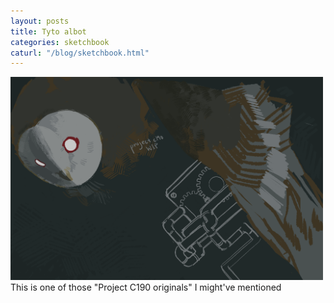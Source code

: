 ```yaml
---
layout: posts
title: Tyto albot
categories: sketchbook
caturl: "/blog/sketchbook.html"
---
```

<a href="/images/for-posts/mech_owl_wip.png" target="_blank"><img src="/images/for-posts/mech_owl_wip.png" width="500px"></a>
<br>This is one of those "Project C190 originals" I might've mentioned